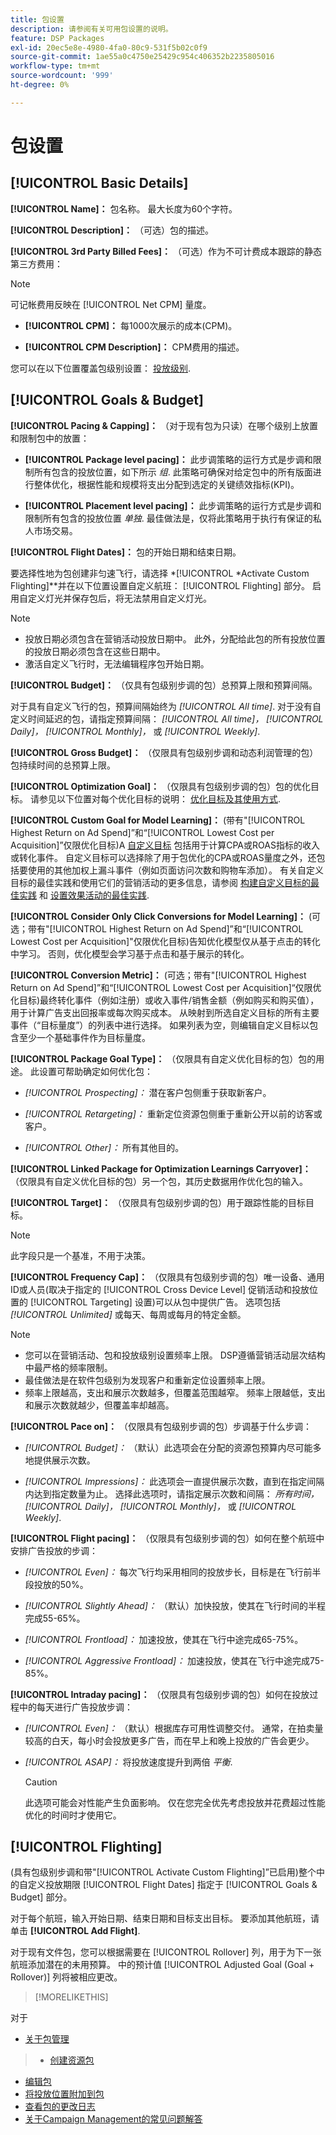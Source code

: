 ```yaml
---
title: 包设置
description: 请参阅有关可用包设置的说明。
feature: DSP Packages
exl-id: 20ec5e8e-4980-4fa0-80c9-531f5b02c0f9
source-git-commit: 1ae55a0c4750e25429c954c406352b2235805016
workflow-type: tm+mt
source-wordcount: '999'
ht-degree: 0%

---
```


# 包设置

## [!UICONTROL Basic Details]

**[!UICONTROL Name]：** 包名称。 最大长度为60个字符。

**[!UICONTROL Description]：** （可选）包的描述。

**[!UICONTROL 3rd Party Billed Fees]：** （可选）作为不可计费成本跟踪的静态第三方费用：

>[!NOTE]
>
>可记帐费用反映在 [!UICONTROL Net CPM] 量度。
>
* **[!UICONTROL CPM]：** 每1000次展示的成本(CPM)。

* **[!UICONTROL CPM Description]：** CPM费用的描述。

您可以在以下位置覆盖包级别设置： [投放级别](/help/dsp/campaign-management/placements/placement-settings.md).

## [!UICONTROL Goals & Budget]

**[!UICONTROL Pacing & Capping]：** （对于现有包为只读）在哪个级别上放置和限制包中的放置：

* **[!UICONTROL Package level pacing]：** 此步调策略的运行方式是步调和限制所有包含的投放位置，如下所示 *组*. 此策略可确保对给定包中的所有版面进行整体优化，根据性能和规模将支出分配到选定的关键绩效指标(KPI)。

* **[!UICONTROL Placement level pacing]：**  此步调策略的运行方式是步调和限制所有包含的投放位置 *单独*. 最佳做法是，仅将此策略用于执行有保证的私人市场交易。

**[!UICONTROL Flight Dates]：** 包的开始日期和结束日期。

要选择性地为包创建非匀速飞行，请选择 *[!UICONTROL *Activate Custom Flighting]**并在以下位置设置自定义航班： [!UICONTROL Flighting] 部分。 启用自定义灯光并保存包后，将无法禁用自定义灯光。

>[!NOTE]
>
>* 投放日期必须包含在营销活动投放日期中。 此外，分配给此包的所有投放位置的投放日期必须包含在这些日期中。
> * 激活自定义飞行时，无法编辑程序包开始日期。

**[!UICONTROL Budget]：** （仅具有包级别步调的包）总预算上限和预算间隔。

对于具有自定义飞行的包，预算间隔始终为 *[!UICONTROL All time]*. 对于没有自定义时间延迟的包，请指定预算间隔： *[!UICONTROL All time]，* *[!UICONTROL Daily]，* *[!UICONTROL Monthly]，* 或 *[!UICONTROL Weekly]*.

**[!UICONTROL Gross Budget]：** （仅限具有包级别步调和动态利润管理的包）包持续时间的总预算上限。

**[!UICONTROL Optimization Goal]：** （仅限具有包级别步调的包）包的优化目标。 请参见以下位置对每个优化目标的说明： [优化目标及其使用方式](/help/dsp/optimization/optimization-goals.md).

**[!UICONTROL Custom Goal for Model Learning]：** (带有&quot;[!UICONTROL Highest Return on Ad Spend]”和“[!UICONTROL Lowest Cost per Acquisition]”仅限优化目标)A [自定义目标](/help/dsp/optimization/custom-goal.md) 包括用于计算CPA或ROAS指标的收入或转化事件。 自定义目标可以选择除了用于包优化的CPA或ROAS量度之外，还包括要使用的其他加权上漏斗事件（例如页面访问次数和购物车添加）。 有关自定义目标的最佳实践和使用它们的营销活动的更多信息，请参阅 [构建自定义目标的最佳实践](/help/dsp/optimization/custom-goal.md#custom-goal-best-practices) 和 [设置效果活动的最佳实践](/help/dsp/optimization/campaign-best-practices-performance.md).<!-- At some point, all of the objectives will be prefixed with "ADSP " -->

**[!UICONTROL Consider Only Click Conversions for Model Learning]：** (可选；带有&quot;[!UICONTROL Highest Return on Ad Spend]”和“[!UICONTROL Lowest Cost per Acquisition]&quot;仅限优化目标)告知优化模型仅从基于点击的转化中学习。 否则，优化模型会学习基于点击和基于展示的转化。

**[!UICONTROL Conversion Metric]：** (可选；带有&quot;[!UICONTROL Highest Return on Ad Spend]”和“[!UICONTROL Lowest Cost per Acquisition]“仅限优化目标)最终转化事件（例如注册）或收入事件/销售金额（例如购买和购买值），用于计算广告支出回报率或每次购买成本。 从映射到所选自定义目标的所有主要事件（“目标量度”）的列表中进行选择。 如果列表为空，则编辑自定义目标以包含至少一个基础事件作为目标量度。

**[!UICONTROL Package Goal Type]：** （仅限具有自定义优化目标的包）包的用途。 此设置可帮助确定如何优化包：

* *[!UICONTROL Prospecting]：* 潜在客户包侧重于获取新客户。

* *[!UICONTROL Retargeting]：* 重新定位资源包侧重于重新公开以前的访客或客户。

* *[!UICONTROL Other]：* 所有其他目的。

**[!UICONTROL Linked Package for Optimization Learnings Carryover]：** （仅限具有自定义优化目标的包）另一个包，其历史数据用作优化包的输入。

**[!UICONTROL Target]：** （仅限具有包级别步调的包）用于跟踪性能的目标目标。

>[!NOTE]
>
>此字段只是一个基准，不用于决策。

**[!UICONTROL Frequency Cap]：** （仅限具有包级别步调的包）唯一设备、通用ID或人员(取决于指定的 [!UICONTROL Cross Device Level] 促销活动和投放位置的 [!UICONTROL Targeting] 设置)可以从包中提供广告。 选项包括 *[!UICONTROL Unlimited]* 或每天、每周或每月的特定金额。

>[!NOTE]
>
>* 您可以在营销活动、包和投放级别设置频率上限。 DSP遵循营销活动层次结构中最严格的频率限制。
>* 最佳做法是在软件包级别为发现客户和重新定位设置频率上限。
> * 频率上限越高，支出和展示次数越多，但覆盖范围越窄。 频率上限越低，支出和展示次数就越少，但覆盖率却越高。

**[!UICONTROL Pace on]：** （仅限具有包级别步调的包）步调基于什么步调：

* *[!UICONTROL Budget]：* （默认）此选项会在分配的资源包预算内尽可能多地提供展示次数。

* *[!UICONTROL Impressions]：* 此选项会一直提供展示次数，直到在指定间隔内达到指定数量为止。 选择此选项时，请指定展示次数和间隔： *所有时间，* *[!UICONTROL Daily]，* *[!UICONTROL Monthly]，* 或 *[!UICONTROL Weekly]*.

**[!UICONTROL Flight pacing]：** （仅限具有包级别步调的包）如何在整个航班中安排广告投放的步调：

* *[!UICONTROL Even]：* 每次飞行均采用相同的投放步长，目标是在飞行前半段投放的50%。

* *[!UICONTROL Slightly Ahead]：* （默认）加快投放，使其在飞行时间的半程完成55-65%。

* *[!UICONTROL Frontload]：* 加速投放，使其在飞行中途完成65-75%。

* *[!UICONTROL Aggressive Frontload]：* 加速投放，使其在飞行中途完成75-85%。

**[!UICONTROL Intraday pacing]：** （仅限具有包级别步调的包）如何在投放过程中的每天进行广告投放步调：

* *[!UICONTROL Even]：* （默认）根据库存可用性调整交付。 通常，在拍卖量较高的白天，每小时会投放更多广告，而在早上和晚上投放的广告会更少。

* *[!UICONTROL ASAP]：* 将投放速度提升到两倍 *平衡*.

  >[!CAUTION]
  >
  >此选项可能会对性能产生负面影响。 仅在您完全优先考虑投放并花费超过性能优化的时间时才使用它。

## [!UICONTROL Flighting]

(具有包级别步调和带&quot;[!UICONTROL Activate Custom Flighting]”已启用)整个中的自定义投放期限 [!UICONTROL Flight Dates] 指定于 [!UICONTROL Goals & Budget] 部分。

对于每个航班，输入开始日期、结束日期和目标支出目标。 要添加其他航班，请单击 **[!UICONTROL Add Flight]**.

对于现有文件包，您可以根据需要在 [!UICONTROL Rollover] 列，用于为下一张航班添加潜在的未用预算。 中的预计值 [!UICONTROL Adjusted Goal (Goal + Rollover)] 列将被相应更改。<!-- clarify usage -->

>[!MORELIKETHIS]

对于
>>
* [关于包管理](package-about.md)
>* [创建资源包](package-create.md)
* [编辑包](package-edit.md)
* [将投放位置附加到包](package-attach-placement.md)
* [查看包的更改日志](package-change-log.md)
* [关于Campaign Management的常见问题解答](/help/dsp/campaign-management/faq-campaign-management.md)
